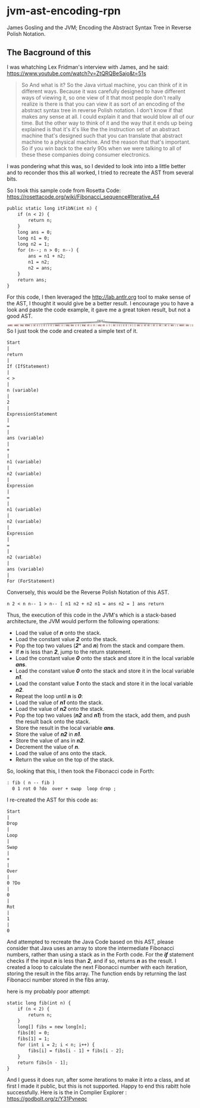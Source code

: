 # jvm-ast-encoding-rpn
James Gosling and the JVM; Encoding the Abstract Syntax Tree in Reverse Polish Notation. 

## The Bacground of this

I was whatching Lex Fridman's interview with James, and he said: https://www.youtube.com/watch?v=ZtQRQBeSajo&t=51s

> So And what is it? So the Java virtual machine, you can think of it in different ways. Because it was carefully designed to have different ways of viewing it, so one view of it that most people don't really realize is there is that you can view it as sort of an encoding of the abstract syntax tree in reverse Polish notation. I don't know if that makes any sense at all. I could explain it and that would blow all of our time. But the other way to think of it and the way that it ends up being explained is that it's it's like the the instruction set of an abstract machine that's designed such that you can translate that abstract machine to a physical machine. And the reason that that's important. So if you win back to the early 90s when we were talking to all of these these companies doing consumer electronics.

I was pondering what this was, so I devided to look into into a little better and to reconder thos this all worked, I tried to recreate the AST from several bits. 

So I took this sample code from Rosetta Code: https://rosettacode.org/wiki/Fibonacci_sequence#Iterative_44
```
public static long itFibN(int n) {
    if (n < 2) {
        return n;
    }
    long ans = 0;
    long n1 = 0;
    long n2 = 1;
    for (n--; n > 0; n--) {
        ans = n1 + n2;
        n1 = n2;
        n2 = ans;
    }
    return ans;
}
```

For this code, I then leveraged the http://lab.antlr.org tool to make sense of the AST, I thought it would give be a better result. I encourage you to have a look and paste the code example, it gave me a great token result, but not a good AST. 
![ This is an Image ](https://github.com/jemo07/jvm-ast-encoding-rpn/blob/c63dc9d81ce99d012b1177d098ad89b65e6c92d3/AEDB9B52-995A-4E07-B9E9-054DFF8123DF.png)
So I just took the code and created a simple text of it. 

```  
Start 
|
return
|
If (IfStatement)
|
< >
|
n (variable)
|
2
|
ExpressionStatement
|
=
|
ans (variable) 
|
+
|
n1 (variable)
|
n2 (variable)
|
Expression
|
=
|
n1 (variable) 
|
n2 (variable)
|
Expression
|
=
|
n2 (variable)
|
ans (variable)
|
For (ForStatement) 
```
Conversely, this would be the Reverse Polish Notation of this AST.
```
n 2 < n n-- 1 > n-- [ n1 n2 + n2 n1 = ans n2 = ] ans return
```
Thus, the execution of this code in the JVM's which is a stack-based architecture, the JVM would perform the following operations:

- Load the value of ***n*** onto the stack.
- Load the constant value ***2*** onto the stack.
- Pop the top two values (***2**** and ***n***) from the stack and compare them.
- If ***n*** is less than ***2***, jump to the return statement.
- Load the constant value ***0*** onto the stack and store it in the local variable ***ans***.
- Load the constant value ***0*** onto the stack and store it in the local variable ***n1***.
- Load the constant value ***1*** onto the stack and store it in the local variable ***n2***.
- Repeat the loop until ***n*** is ***0***:
- Load the value of ***n1*** onto the stack.
- Load the value of ***n2*** onto the stack.
- Pop the top two values (***n2*** and ***n1***) from the stack, add them, and push the result back onto the stack.
- Store the result in the local variable ***ans***.
- Store the value of ***n2*** in ***n1***.
- Store the value of ans in ***n2***.
- Decrement the value of ***n***.
- Load the value of ans onto the stack.
- Return the value on the top of the stack.

So, looking that this, I then took the Fibonacci code in Forth:

```
: fib ( n -- fib )
  0 1 rot 0 ?do  over + swap  loop drop ;
```
I re-created the AST for this code as: 
```
Start
|
Drop
|
Loop
|
Swap
|
+
|
Over
|
0 ?Do
|
0
|
Rot
|
1
|
0
```

And attempted to recreate the Java Code based on this AST, please consider that Java uses an array to store the intermediate Fibonacci numbers, rather than using a stack as in the Forth code. For the ***if*** statement checks if the input ***n*** is less than ***2***, and if so, returns ***n*** as the result. I created a loop to calculate the next Fibonacci number with each iteration, storing the result in the fibs array. The function ends by returning the last Fibonacci number stored in the fibs array.

here is my probably poor attempt: 
```
static long fib(int n) {
    if (n < 2) {
        return n;
    }
    long[] fibs = new long[n];
    fibs[0] = 0;
    fibs[1] = 1;
    for (int i = 2; i < n; i++) {
        fibs[i] = fibs[i - 1] + fibs[i - 2];
    }
    return fibs[n - 1];
}
```

And I guess it does run, after some iterations to make it into a class, and at first I made it public, but this is not supported. Happy to end this rabitt hole successfully. Here is is the in Complier Explorer : https://godbolt.org/z/Y31Pvneqc 
